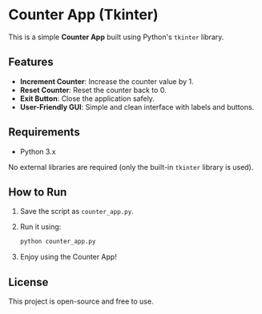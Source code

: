 # Counter App (Tkinter)

This is a simple **Counter App** built using Python's `tkinter` library.

## Features

-   **Increment Counter**: Increase the counter value by 1.
-   **Reset Counter**: Reset the counter back to 0.
-   **Exit Button**: Close the application safely.
-   **User-Friendly GUI**: Simple and clean interface with labels and
    buttons.

## Requirements

-   Python 3.x

No external libraries are required (only the built-in `tkinter` library
is used).

## How to Run

1.  Save the script as `counter_app.py`.

2.  Run it using:

    ``` bash
    python counter_app.py
    ```

3.  Enjoy using the Counter App!

## License

This project is open-source and free to use.
